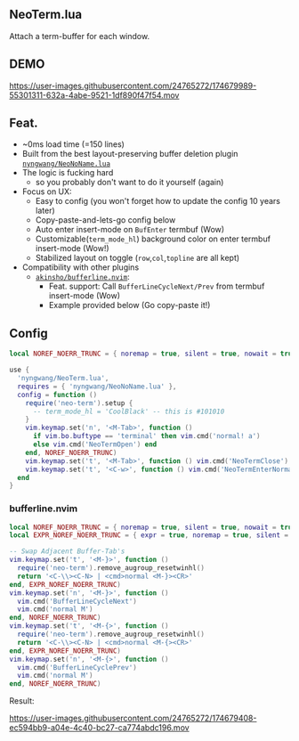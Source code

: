NeoTerm.lua
-----

Attach a term-buffer for each window.

## DEMO

https://user-images.githubusercontent.com/24765272/174679989-55301311-632a-4abe-9521-1df890f47f54.mov


## Feat.

- ~0ms load time (=150 lines)
- Built from the best layout-preserving buffer deletion plugin [`nyngwang/NeoNoName.lua`](https://github.com/nyngwang/NeoNoName.lua)
- The logic is fucking hard
  - so you probably don't want to do it yourself (again)
- Focus on UX:
  - Easy to config (you won't forget how to update the config 10 years later)
  - Copy-paste-and-lets-go config below
  - Auto enter insert-mode on `BufEnter` termbuf (Wow)
  - Customizable(`term_mode_hl`) background color on enter termbuf insert-mode (Wow!)
  - Stabilized layout on toggle (`row`,`col`,`topline` are all kept)
- Compatibility with other plugins
  - [`akinsho/bufferline.nvim`](https://github.com/akinsho/bufferline.nvim):
    - Feat. support: Call `BufferLineCycleNext/Prev` from termbuf insert-mode (Wow)
    - Example provided below (Go copy-paste it!)


## Config

```lua
local NOREF_NOERR_TRUNC = { noremap = true, silent = true, nowait = true }

use {
  'nyngwang/NeoTerm.lua',
  requires = { 'nyngwang/NeoNoName.lua' },
  config = function ()
    require('neo-term').setup {
      -- term_mode_hl = 'CoolBlack' -- this is #101010
    }
    vim.keymap.set('n', '<M-Tab>', function ()
      if vim.bo.buftype == 'terminal' then vim.cmd('normal! a')
      else vim.cmd('NeoTermOpen') end
    end, NOREF_NOERR_TRUNC)
    vim.keymap.set('t', '<M-Tab>', function () vim.cmd('NeoTermClose') end, NOREF_NOERR_TRUNC)
    vim.keymap.set('t', '<C-w>', function () vim.cmd('NeoTermEnterNormal') end, NOREF_NOERR_TRUNC)
  end
}
```

### bufferline.nvim

```lua
local NOREF_NOERR_TRUNC = { noremap = true, silent = true, nowait = true }
local EXPR_NOREF_NOERR_TRUNC = { expr = true, noremap = true, silent = true, nowait = true }

-- Swap Adjacent Buffer-Tab's
vim.keymap.set('t', '<M-}>', function ()
  require('neo-term').remove_augroup_resetwinhl()
  return '<C-\\><C-N> | <cmd>normal <M-}><CR>'
end, EXPR_NOREF_NOERR_TRUNC)
vim.keymap.set('n', '<M-}>', function ()
  vim.cmd('BufferLineCycleNext')
  vim.cmd('normal M')
end, NOREF_NOERR_TRUNC)
vim.keymap.set('t', '<M-{>', function ()
  require('neo-term').remove_augroup_resetwinhl()
  return '<C-\\><C-N> | <cmd>normal <M-{><CR>'
end, EXPR_NOREF_NOERR_TRUNC)
vim.keymap.set('n', '<M-{>', function ()
  vim.cmd('BufferLineCyclePrev')
  vim.cmd('normal M')
end, NOREF_NOERR_TRUNC)
```

Result:

https://user-images.githubusercontent.com/24765272/174679408-ec594bb9-a04e-4c40-bc27-ca774abdc196.mov

